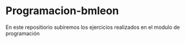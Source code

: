 # Programacion-bmleon

En este repositiorio subiremos los ejercicios realizados en el modulo de programación 
